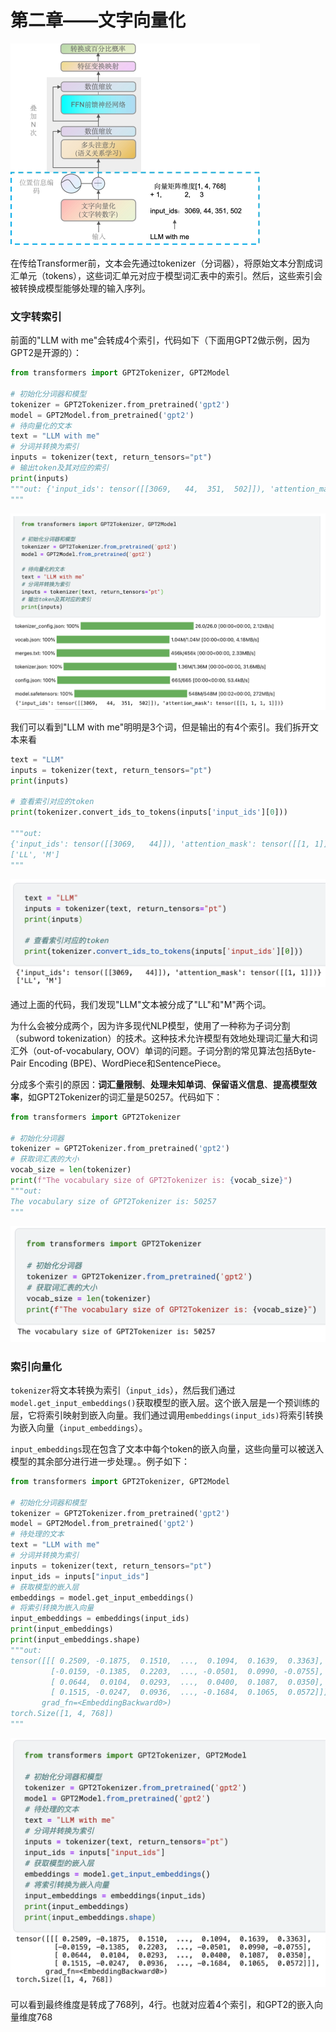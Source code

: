 # 第二章——文字向量化

<img src="../assets/image-20240421205946626.png" alt="文字向量化" style="zoom: 50%;" />

在传给Transformer前，文本会先通过tokenizer（分词器），将原始文本分割成词汇单元（tokens），这些词汇单元对应于模型词汇表中的索引。然后，这些索引会被转换成模型能够处理的输入序列。

### 文字转索引

前面的"LLM with me"会转成4个索引，代码如下（下面用GPT2做示例，因为GPT2是开源的）：

~~~python
from transformers import GPT2Tokenizer, GPT2Model

# 初始化分词器和模型
tokenizer = GPT2Tokenizer.from_pretrained('gpt2')
model = GPT2Model.from_pretrained('gpt2')
# 待向量化的文本
text = "LLM with me"
# 分词并转换为索引
inputs = tokenizer(text, return_tensors="pt")
# 输出token及其对应的索引
print(inputs)
"""out: {'input_ids': tensor([[3069,   44,  351,  502]]), 'attention_mask': tensor([[1, 1, 1, 1]])}
"""
~~~

<img src="../assets/image-20240425205340177.png" alt="image-20240425205340177" style="zoom:50%;" />

我们可以看到"LLM with me"明明是3个词，但是输出的有4个索引。我们拆开文本来看

~~~python
text = "LLM"
inputs = tokenizer(text, return_tensors="pt")
print(inputs)

# 查看索引对应的token
print(tokenizer.convert_ids_to_tokens(inputs['input_ids'][0]))

"""out: 
{'input_ids': tensor([[3069,   44]]), 'attention_mask': tensor([[1, 1]])}
['LL', 'M']
"""
~~~

<img src="../assets/image-20240425205432896.png" alt="image-20240425205432896" style="zoom:50%;" />

通过上面的代码，我们发现"LLM"文本被分成了"LL"和"M"两个词。

为什么会被分成两个，因为许多现代NLP模型，使用了一种称为子词分割（subword tokenization）的技术。这种技术允许模型有效地处理词汇量大和词汇外（out-of-vocabulary, OOV）单词的问题。子词分割的常见算法包括Byte-Pair Encoding (BPE)、WordPiece和SentencePiece。

分成多个索引的原因：**词汇量限制**、**处理未知单词**、**保留语义信息**、**提高模型效率**，如GPT2Tokenizer的词汇量是50257。代码如下：

~~~python
from transformers import GPT2Tokenizer

# 初始化分词器
tokenizer = GPT2Tokenizer.from_pretrained('gpt2')
# 获取词汇表的大小
vocab_size = len(tokenizer)
print(f"The vocabulary size of GPT2Tokenizer is: {vocab_size}")
"""out:
The vocabulary size of GPT2Tokenizer is: 50257
"""
~~~

<img src="../assets/image-20240426165150933.png" alt="image-20240426165150933" style="zoom:50%;" />

### 索引向量化

`tokenizer`将文本转换为索引（`input_ids`），然后我们通过`model.get_input_embeddings()`获取模型的嵌入层。这个嵌入层是一个预训练的层，它将索引映射到嵌入向量。我们通过调用`embeddings(input_ids)`将索引转换为嵌入向量（`input_embeddings`）。

`input_embeddings`现在包含了文本中每个token的嵌入向量，这些向量可以被送入模型的其余部分进行进一步处理。。例子如下：

~~~python
from transformers import GPT2Tokenizer, GPT2Model

# 初始化分词器和模型
tokenizer = GPT2Tokenizer.from_pretrained('gpt2')
model = GPT2Model.from_pretrained('gpt2')
# 待处理的文本
text = "LLM with me"
# 分词并转换为索引
inputs = tokenizer(text, return_tensors="pt")
input_ids = inputs["input_ids"]
# 获取模型的嵌入层
embeddings = model.get_input_embeddings()
# 将索引转换为嵌入向量
input_embeddings = embeddings(input_ids)
print(input_embeddings)
print(input_embeddings.shape)
"""out:
tensor([[[ 0.2509, -0.1875,  0.1510,  ...,  0.1094,  0.1639,  0.3363],
         [-0.0159, -0.1385,  0.2203,  ..., -0.0501,  0.0990, -0.0755],
         [ 0.0644,  0.0104,  0.0293,  ...,  0.0400,  0.1087,  0.0350],
         [ 0.1515, -0.0247,  0.0936,  ..., -0.1684,  0.1065,  0.0572]]],
       grad_fn=<EmbeddingBackward0>)
torch.Size([1, 4, 768])
"""
~~~

<img src="../assets/image-20240426174122893.png" alt="image-20240426174122893" style="zoom:50%;" />

可以看到最终维度是转成了768列，4行。也就对应着4个索引，和GPT2的嵌入向量维度768